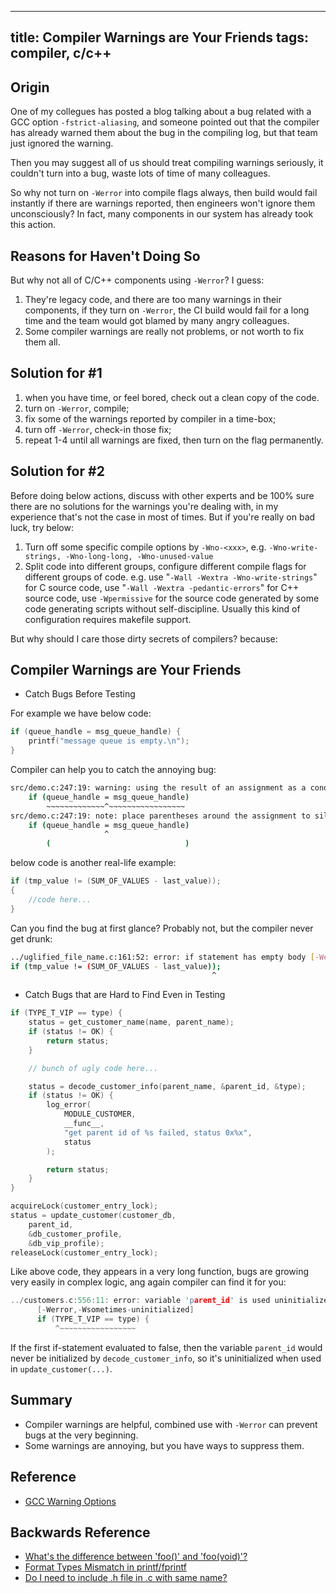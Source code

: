 ---------------------
title: Compiler Warnings are Your Friends
tags: compiler, c/c++
---------------------

## Origin

One of my collegues has posted a blog talking about a bug related with a GCC option `-fstrict-aliasing`, and someone pointed out that the compiler has already warned them about the bug in the compiling log, but that team just ignored the warning.

Then you may suggest all of us should treat compiling warnings seriously, it couldn't turn into a bug, waste lots of time of many colleagues.

So why not turn on `-Werror` into compile flags always, then build would fail instantly if there are warnings reported, then engineers won't ignore them unconsciously? In fact, many components in our system has already took this action.

## Reasons for Haven't Doing So

But why not all of C/C++ components using `-Werror`? I guess:

1. They're legacy code, and there are too many warnings in their components, if they turn on `-Werror`, the CI build would fail for a long time and the team would got blamed by many angry colleagues.
1. Some compiler warnings are really not problems, or not worth to fix them all.

## Solution for #1

1. when you have time, or feel bored, check out a clean copy of the code.
1. turn on `-Werror`, compile;
1. fix some of the warnings reported by compiler in a time-box;
1. turn off `-Werror`, check-in those fix;
1. repeat 1-4 until all warnings are fixed, then turn on the flag permanently.

## Solution for #2

Before doing below actions, discuss with other experts and be 100% sure there are no solutions for the warnings you're dealing with, in my experience that's not the case in most of times. But if you're really on bad luck, try below:

1. Turn off some specific compile options by `-Wno-<xxx>`, e.g. `-Wno-write-strings, -Wno-long-long, -Wno-unused-value`
1. Split code into different groups, configure different compile flags for different groups of code. e.g. use "`-Wall -Wextra -Wno-write-strings`" for C source code, use "`-Wall -Wextra -pedantic-errors`" for C++ source code, use `-Wpermissive` for the source code generated by some code generating scripts without self-discipline. Usually this kind of configuration requires makefile support.

But why should I care those dirty secrets of compilers? because:

## Compiler Warnings are Your Friends

- Catch Bugs Before Testing

For example we have below code:

```c
if (queue_handle = msg_queue_handle) {
    printf("message queue is empty.\n");
}
```

Compiler can help you to catch the annoying bug:

``` bash
src/demo.c:247:19: warning: using the result of an assignment as a condition without parentheses [-Wparentheses]
    if (queue_handle = msg_queue_handle)
        ~~~~~~~~~~~~~^~~~~~~~~~~~~~~~~~
src/demo.c:247:19: note: place parentheses around the assignment to silence this warning
    if (queue_handle = msg_queue_handle)
                     ^
        (                              )
```

below code is another real-life example:

```c
if (tmp_value != (SUM_OF_VALUES - last_value));
{
    //code here...
}
```

Can you find the bug at first glance? Probably not, but the compiler never get drunk:

``` bash
../uglified_file_name.c:161:52: error: if statement has empty body [-Werror,-Wempty-body]
if (tmp_value != (SUM_OF_VALUES - last_value));
                                             ^
```

- Catch Bugs that are Hard to Find Even in Testing

```c
if (TYPE_T_VIP == type) {
    status = get_customer_name(name, parent_name);
    if (status != OK) {
        return status;
    }

    // bunch of ugly code here...

    status = decode_customer_info(parent_name, &parent_id, &type);
    if (status != OK) {
        log_error(
            MODULE_CUSTOMER,
            __func__,
            "get parent id of %s failed, status 0x%x",
            status
        );

        return status;
    }
}

acquireLock(customer_entry_lock);
status = update_customer(customer_db,
    parent_id,
    &db_customer_profile,
    &db_vip_profile);
releaseLock(customer_entry_lock);
```

Like above code, they appears in a very long function, bugs are growing very easily in complex logic, ang again compiler can find it for you:

``` c
../customers.c:556:11: error: variable 'parent_id' is used uninitialized whenever 'if' condition is false
      [-Werror,-Wsometimes-uninitialized]
      if (TYPE_T_VIP == type) {
          ^~~~~~~~~~~~~~~~~~
```

If the first if-statement evaluated to false, then the variable `parent_id` would never be initialized by `decode_customer_info`, so it's uninitialized when used in `update_customer(...)`.

## Summary

- Compiler warnings are helpful, combined use with `-Werror` can prevent bugs at the very beginning.
- Some warnings are annoying, but you have ways to suppress them.

## Reference

- [GCC Warning Options](http://gcc.gnu.org/onlinedocs/gcc/Warning-Options.html)

## Backwards Reference

- [What's the difference between 'foo()' and 'foo(void)'?](/posts/2013-01-13-foo-and-foo-void.html)
- [Format Types Mismatch in printf/fprintf](/posts/2013-04-25-printf-llu.html)
- [Do I need to include .h file in .c with same name?](2014-02-24-include-header.html)

